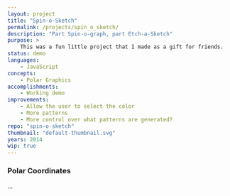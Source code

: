 ```yaml
---
layout: project
title: "Spin-o-Sketch"
permalink: /projects/spin_o_sketch/
description: "Part Spin-o-graph, part Etch-a-Sketch"
purpose: >
    This was a fun little project that I made as a gift for friends.
status: demo
languages:
    - JavaScript
concepts:
    - Polar Graphics
accomplishments:
    - Working demo
improvements:
    - Allow the user to select the color
    - More patterns
    - More control over what patterns are generated?
repo: "spin-o-sketch"
thumbnail: "default-thumbnail.svg"
years: 2014
wip: true
---
```


### Polar Coordinates

...
